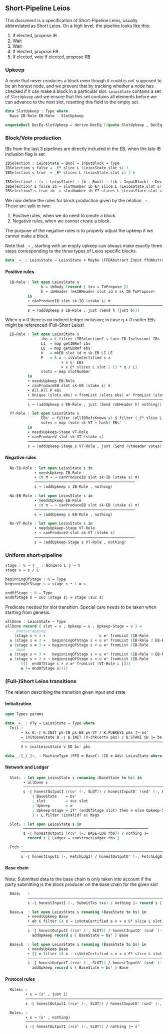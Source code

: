 ## Short-Pipeline Leios

<!--
```agda
{-# OPTIONS --safe #-}
open import Leios.Prelude hiding (id; _⊗_)
open import Leios.FFD
open import Leios.SpecStructure
open import Leios.Config

open import Tactic.Defaults
open import Tactic.Derive.DecEq

open import CategoricalCrypto hiding (id; _∘_)

module Leios.Short (⋯ : SpecStructure 1)
  (let open SpecStructure ⋯ renaming (isVoteCertified to isVoteCertified'))
  (params : Params) where
```
-->

This document is a specification of Short-Pipeline Leios, usually
abbreviated as Short Leios. On a high level, the pipeline looks like this:

1. If elected, propose IB
2. Wait
3. Wait
4. If elected, propose EB
5. If elected, vote
   If elected, propose RB

### Upkeep

A node that never produces a block even though it could is not
supposed to be an honest node, and we prevent that by tracking whether
a node has checked if it can make a block in a particular slot.
`LeiosState` contains a set of `SlotUpkeep` and we ensure that this
set contains all elements before we can advance to the next slot,
resetting this field to the empty set.

```agda
data SlotUpkeep : Type where
  Base IB-Role EB-Role : SlotUpkeep

unquoteDecl DecEq-SlotUpkeep = derive-DecEq ((quote SlotUpkeep , DecEq-SlotUpkeep) ∷ [])
```
<!--
```agda
data StageUpkeep : Type where
  VT-Role : StageUpkeep

unquoteDecl DecEq-StageUpkeep = derive-DecEq ((quote StageUpkeep , DecEq-StageUpkeep) ∷ [])
```
```agda
open import Leios.Protocol (⋯) SlotUpkeep StageUpkeep public

open BaseAbstract B' using (Cert; V-chkCerts; VTy; initSlot)
open FFD hiding (_-⟦_/_⟧⇀_)
open GenFFD
```
```agda
isVoteCertified : LeiosState → EndorserBlock → Type
isVoteCertified s eb = isVoteCertified' (LeiosState.votingState s) (0F , eb)
```
```agda
private variable s s'   : LeiosState
                 ffds'  : FFD.State
                 π      : VrfPf
                 bs'    : B.State
                 ks ks' : K.State
                 msgs   : List (FFDAbstract.Header ffdAbstract ⊎ FFDAbstract.Body ffdAbstract)
                 i      : FFDAbstract.Input ffdAbstract
                 eb     : EndorserBlock
                 ebs    : List EndorserBlock
                 rbs    : List RankingBlock
                 txs    : List Tx
                 V      : VTy
                 SD     : StakeDistr
                 pks    : List PubKey
```
-->
### Block/Vote production

IBs from the last 3 pipelines are directly included in the EB, when the late IB inclusion
flag is set
```agda
IBSelection : LeiosState → Bool → InputBlock → Type
IBSelection s false = _∈ᴮ slice L (LeiosState.slot s) 3
IBSelection s true  = _∈ᴮ slices L (LeiosState.slot s) 3 6

IBSelection? : (s : LeiosState) → (b : Bool) → (ib : InputBlock) → Dec (IBSelection s b ib)
IBSelection? s false ib = slotNumber ib ∈? slice L (LeiosState.slot s) 3
IBSelection? s true ib  = slotNumber ib ∈? slices L (LeiosState.slot s) 3 6
```
We now define the rules for block production given by the relation `_↝_`. These are split in two:

1. Positive rules, when we do need to create a block.
2. Negative rules, when we cannot create a block.

The purpose of the negative rules is to properly adjust the upkeep if
we cannot make a block.

Note that `_↝_`, starting with an empty upkeep can always make exactly
three steps corresponding to the three types of Leios specific blocks.

```agda
data _↝_ : LeiosState → LeiosState × Maybe (FFDAbstract.Input ffdAbstract) → Type where
```
#### Positive rules
```agda
  IB-Role : let open LeiosState s
                b = ibBody (record { txs = ToPropose })
                h = ibHeader (mkIBHeader slot id π sk-IB ToPropose)
          in
          ∙ canProduceIB slot sk-IB (stake s) π
          ─────────────────────────────────────────────────────────────────────────
          s ↝ (addUpkeep s IB-Role , just (Send h (just b)))
```
When η = 0 there is no indirect ledger inclusion; in case η > 0 earlier EBs might
be referenced (Full-Short Leios).
```agda
  EB-Role : let open LeiosState s
                ibs = L.filter (IBSelection? s Late-IB-Inclusion) IBs
                LI  = map getIBRef ibs
                LE  = map getEBRef ebs
                h   = mkEB slot id π sk-EB LI LE
                P   = λ x → isVoteCertified s x
                         × x ∈ˡ EBs
                         × x ∈ᴮ slices L slot 2 (3 * η / L)
                slots = map slotNumber
          in
          ∙ needsUpkeep EB-Role
          ∙ canProduceEB slot sk-EB (stake s) π
          ∙ All.All P ebs
          ∙ Unique (slots ebs) × fromList (slots ebs) ≡ᵉ fromList (slots (filter P EBs))
          ─────────────────────────────────────────────────────────────────────────
          s ↝ (addUpkeep s EB-Role , just (Send (ebHeader h) nothing))
```
```agda
  VT-Role : let open LeiosState s
                EBs' = filter (allIBRefsKnown s) $ filter (_∈ᴮ slice L slot 1) EBs
                votes = map (vote sk-VT ∘ hash) EBs'
          in
          ∙ needsUpkeep-Stage VT-Role
          ∙ canProduceV slot sk-VT (stake s)
          ─────────────────────────────────────────────────────────────────────────
          s ↝ (addUpkeep-Stage s VT-Role , just (Send (vtHeader votes) nothing))
```
#### Negative rules
```agda
  No-IB-Role : let open LeiosState s in
             ∙ needsUpkeep IB-Role
             ∙ (∀ π → ¬ canProduceIB slot sk-IB (stake s) π)
             ─────────────────────────────────────────────
             s ↝ (addUpkeep s IB-Role , nothing)
```
```agda
  No-EB-Role : let open LeiosState s in
             ∙ needsUpkeep EB-Role
             ∙ (∀ π → ¬ canProduceEB slot sk-EB (stake s) π)
             ─────────────────────────────────────────────
             s ↝ (addUpkeep s EB-Role , nothing)
```
```agda
  No-VT-Role : let open LeiosState s in
             ∙ needsUpkeep-Stage VT-Role
             ∙ ¬ canProduceV slot sk-VT (stake s)
             ─────────────────────────────────────────────
             s ↝ (addUpkeep-Stage s VT-Role , nothing)
```
### Uniform short-pipeline
```agda
stage : ℕ → ⦃ _ : NonZero L ⦄ → ℕ
stage s = s / L

beginningOfStage : ℕ → Type
beginningOfStage s = stage s * L ≡ s

endOfStage : ℕ → Type
endOfStage s = suc (stage s) ≡ stage (suc s)
```
Predicate needed for slot transition. Special care needs to be taken when starting from
genesis.
```agda
allDone : LeiosState → Type
allDone record { slot = s ; Upkeep = u ; Upkeep-Stage = v } =
  -- bootstrapping
    (stage s < 3 ×                        u ≡ᵉ fromList (IB-Role           ∷ Base ∷ []))
  ⊎ (stage s ≡ 3 ×   beginningOfStage s × u ≡ᵉ fromList (IB-Role ∷ EB-Role ∷ Base ∷ []))
  ⊎ (stage s ≡ 3 × ¬ beginningOfStage s × u ≡ᵉ fromList (IB-Role           ∷ Base ∷ []))
  -- done
  ⊎ (stage s > 3 ×   beginningOfStage s × u ≡ᵉ fromList (IB-Role ∷ EB-Role ∷ Base ∷ []))
  ⊎ (stage s > 3 × ¬ beginningOfStage s × u ≡ᵉ fromList (IB-Role           ∷ Base ∷ []) ×
       (((  endOfStage s × v ≡ᵉ fromList (VT-Role ∷ []))
       ⊎ (¬ endOfStage s))))
```
### (Full-)Short Leios transitions
The relation describing the transition given input and state
#### Initialization
```agda
open Types params

data _⊢_ : VTy → LeiosState → Type where
  Init :
       ∙ ks K.-⟦ K.INIT pk-IB pk-EB pk-VT / K.PUBKEYS pks ⟧⇀ ks'
       ∙ initBaseState B.-⟦ B.INIT (V-chkCerts pks) / B.STAKE SD ⟧⇀ bs' -- TODO: replace this line
       ────────────────────────────────────────────────────────────────
       V ⊢ initLeiosState V SD bs' pks
```
```agda
data _-⟦_/_⟧⇀_ : MachineType (FFD ⊗ BaseC) (IO ⊗ Adv) LeiosState where
```
#### Network and Ledger
```agda
  Slot₁ : let open LeiosState s renaming (BaseState to bs) in
        ∙ allDone s
        ────────────────────────────────────────────────────────────────────────────────────
        s -⟦ honestOutputI (rcvˡ (-, SLOT)) / honestInputO' (sndʳ (-, FTCH-LDG)) ⟧⇀ record s
            { BaseState    = bs'
            ; slot         = suc slot
            ; Upkeep       = ∅
            ; Upkeep-Stage = ifᵈ (endOfStage slot) then ∅ else Upkeep-Stage
            } ↑ L.filter (isValid? s) msgs

  Slot₂ : let open LeiosState s in
        ────────────────────────────────────────────────────────
        s -⟦ honestOutputI (rcvʳ (-, BASE-LDG rbs)) / nothing ⟧⇀
          record s { Ledger = constructLedger rbs }
```
```agda
  Ftch :
       ───────────────────────────────────────────────────────────────────────────────────────────
       s -⟦ honestInputI (-, FetchLdgI) / honestOutputO' (-, FetchLdgO (LeiosState.Ledger s)) ⟧⇀ s
```
#### Base chain

Note: Submitted data to the base chain is only taken into account
      if the party submitting is the block producer on the base chain
      for the given slot
```agda
  Base₁   :
          ──────────────────────────────────────────────────────────────────────────────
          s -⟦ honestInputI (-, SubmitTxs txs) / nothing ⟧⇀ record s { ToPropose = txs }
```
```agda
  Base₂a  : let open LeiosState s renaming (BaseState to bs) in
          ∙ needsUpkeep Base
          ∙ eb ∈ filter (λ x → isVoteCertified s x × x ∈ᴮ slice L slot 2) EBs
          ───────────────────────────────────────────────────────────────────────────────────
          s -⟦ honestOutputI (rcvˡ (-, SLOT)) / honestInputO' (sndʳ (-, SUBMIT (this eb))) ⟧⇀
            addUpkeep record s { BaseState = bs' } Base

  Base₂b  : let open LeiosState s renaming (BaseState to bs) in
          ∙ needsUpkeep Base
          ∙ [] ≡ filter (λ x → isVoteCertified s x × x ∈ᴮ slice L slot 2) EBs
          ──────────────────────────────────────────────────────────────────────────────────────────
          s -⟦ honestOutputI (rcvˡ (-, SLOT)) / honestInputO' (sndʳ (-, SUBMIT (that ToPropose))) ⟧⇀
            addUpkeep record s { BaseState = bs' } Base
```
#### Protocol rules
```agda
  Roles₁ :
         ∙ s ↝ (s' , just i)
         ──────────────────────────────────────────────────────────────────────────────
         s -⟦ honestOutputI (rcvˡ (-, SLOT)) / honestInputO' (sndˡ (-, FFD-IN i)) ⟧⇀ s'

  Roles₂ :
         ∙ s ↝ (s' , nothing)
         ───────────────────────────────────────────────────
         s -⟦ honestOutputI (rcvˡ (-, SLOT)) / nothing ⟧⇀ s'
```
<!--
```agda
ShortLeios : Machine (FFD ⊗ BaseC) (IO ⊗ Adv)
ShortLeios .Machine.State = LeiosState
ShortLeios .Machine.stepRel = _-⟦_/_⟧⇀_
```
--!>

